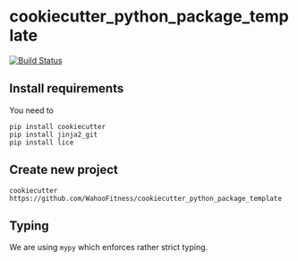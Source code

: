 # cookiecutter_python_package_template
[![Build Status](https://github.com/WahooFitness/cookiecutter_python_package_template/workflows/test/badge.svg?branch=main&event=push)](https://github.com/WahooFitness/cookiecutter_python_package_template/actions)


## Install requirements
You need to
```
pip install cookiecutter 
pip install jinja2_git
pip install lice
```

## Create new project
```cookiecutter https://github.com/WahooFitness/cookiecutter_python_package_template```

## Typing
We are using `mypy` which enforces rather strict typing.
